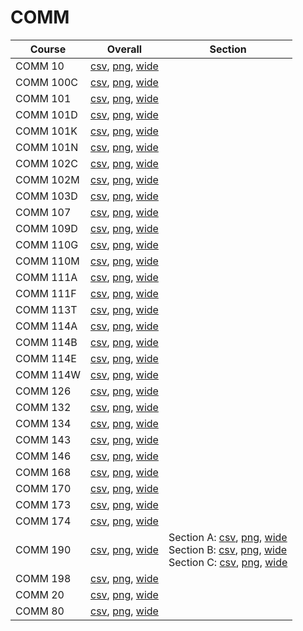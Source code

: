 # COMM

| Course | Overall | Section |
| ------ | ------- | ------- |
| COMM 10 | [csv](https://github.com/UCSD-Historical-Enrollment-Data/2024Spring/blob/main/overall/COMM%2010.csv), [png](https://raw.githubusercontent.com/UCSD-Historical-Enrollment-Data/2024Spring/main/plot_overall/COMM%2010.png), [wide](https://raw.githubusercontent.com/UCSD-Historical-Enrollment-Data/2024Spring/main/plot_overall_wide/COMM%2010.png) |  |
| COMM 100C | [csv](https://github.com/UCSD-Historical-Enrollment-Data/2024Spring/blob/main/overall/COMM%20100C.csv), [png](https://raw.githubusercontent.com/UCSD-Historical-Enrollment-Data/2024Spring/main/plot_overall/COMM%20100C.png), [wide](https://raw.githubusercontent.com/UCSD-Historical-Enrollment-Data/2024Spring/main/plot_overall_wide/COMM%20100C.png) |  |
| COMM 101 | [csv](https://github.com/UCSD-Historical-Enrollment-Data/2024Spring/blob/main/overall/COMM%20101.csv), [png](https://raw.githubusercontent.com/UCSD-Historical-Enrollment-Data/2024Spring/main/plot_overall/COMM%20101.png), [wide](https://raw.githubusercontent.com/UCSD-Historical-Enrollment-Data/2024Spring/main/plot_overall_wide/COMM%20101.png) |  |
| COMM 101D | [csv](https://github.com/UCSD-Historical-Enrollment-Data/2024Spring/blob/main/overall/COMM%20101D.csv), [png](https://raw.githubusercontent.com/UCSD-Historical-Enrollment-Data/2024Spring/main/plot_overall/COMM%20101D.png), [wide](https://raw.githubusercontent.com/UCSD-Historical-Enrollment-Data/2024Spring/main/plot_overall_wide/COMM%20101D.png) |  |
| COMM 101K | [csv](https://github.com/UCSD-Historical-Enrollment-Data/2024Spring/blob/main/overall/COMM%20101K.csv), [png](https://raw.githubusercontent.com/UCSD-Historical-Enrollment-Data/2024Spring/main/plot_overall/COMM%20101K.png), [wide](https://raw.githubusercontent.com/UCSD-Historical-Enrollment-Data/2024Spring/main/plot_overall_wide/COMM%20101K.png) |  |
| COMM 101N | [csv](https://github.com/UCSD-Historical-Enrollment-Data/2024Spring/blob/main/overall/COMM%20101N.csv), [png](https://raw.githubusercontent.com/UCSD-Historical-Enrollment-Data/2024Spring/main/plot_overall/COMM%20101N.png), [wide](https://raw.githubusercontent.com/UCSD-Historical-Enrollment-Data/2024Spring/main/plot_overall_wide/COMM%20101N.png) |  |
| COMM 102C | [csv](https://github.com/UCSD-Historical-Enrollment-Data/2024Spring/blob/main/overall/COMM%20102C.csv), [png](https://raw.githubusercontent.com/UCSD-Historical-Enrollment-Data/2024Spring/main/plot_overall/COMM%20102C.png), [wide](https://raw.githubusercontent.com/UCSD-Historical-Enrollment-Data/2024Spring/main/plot_overall_wide/COMM%20102C.png) |  |
| COMM 102M | [csv](https://github.com/UCSD-Historical-Enrollment-Data/2024Spring/blob/main/overall/COMM%20102M.csv), [png](https://raw.githubusercontent.com/UCSD-Historical-Enrollment-Data/2024Spring/main/plot_overall/COMM%20102M.png), [wide](https://raw.githubusercontent.com/UCSD-Historical-Enrollment-Data/2024Spring/main/plot_overall_wide/COMM%20102M.png) |  |
| COMM 103D | [csv](https://github.com/UCSD-Historical-Enrollment-Data/2024Spring/blob/main/overall/COMM%20103D.csv), [png](https://raw.githubusercontent.com/UCSD-Historical-Enrollment-Data/2024Spring/main/plot_overall/COMM%20103D.png), [wide](https://raw.githubusercontent.com/UCSD-Historical-Enrollment-Data/2024Spring/main/plot_overall_wide/COMM%20103D.png) |  |
| COMM 107 | [csv](https://github.com/UCSD-Historical-Enrollment-Data/2024Spring/blob/main/overall/COMM%20107.csv), [png](https://raw.githubusercontent.com/UCSD-Historical-Enrollment-Data/2024Spring/main/plot_overall/COMM%20107.png), [wide](https://raw.githubusercontent.com/UCSD-Historical-Enrollment-Data/2024Spring/main/plot_overall_wide/COMM%20107.png) |  |
| COMM 109D | [csv](https://github.com/UCSD-Historical-Enrollment-Data/2024Spring/blob/main/overall/COMM%20109D.csv), [png](https://raw.githubusercontent.com/UCSD-Historical-Enrollment-Data/2024Spring/main/plot_overall/COMM%20109D.png), [wide](https://raw.githubusercontent.com/UCSD-Historical-Enrollment-Data/2024Spring/main/plot_overall_wide/COMM%20109D.png) |  |
| COMM 110G | [csv](https://github.com/UCSD-Historical-Enrollment-Data/2024Spring/blob/main/overall/COMM%20110G.csv), [png](https://raw.githubusercontent.com/UCSD-Historical-Enrollment-Data/2024Spring/main/plot_overall/COMM%20110G.png), [wide](https://raw.githubusercontent.com/UCSD-Historical-Enrollment-Data/2024Spring/main/plot_overall_wide/COMM%20110G.png) |  |
| COMM 110M | [csv](https://github.com/UCSD-Historical-Enrollment-Data/2024Spring/blob/main/overall/COMM%20110M.csv), [png](https://raw.githubusercontent.com/UCSD-Historical-Enrollment-Data/2024Spring/main/plot_overall/COMM%20110M.png), [wide](https://raw.githubusercontent.com/UCSD-Historical-Enrollment-Data/2024Spring/main/plot_overall_wide/COMM%20110M.png) |  |
| COMM 111A | [csv](https://github.com/UCSD-Historical-Enrollment-Data/2024Spring/blob/main/overall/COMM%20111A.csv), [png](https://raw.githubusercontent.com/UCSD-Historical-Enrollment-Data/2024Spring/main/plot_overall/COMM%20111A.png), [wide](https://raw.githubusercontent.com/UCSD-Historical-Enrollment-Data/2024Spring/main/plot_overall_wide/COMM%20111A.png) |  |
| COMM 111F | [csv](https://github.com/UCSD-Historical-Enrollment-Data/2024Spring/blob/main/overall/COMM%20111F.csv), [png](https://raw.githubusercontent.com/UCSD-Historical-Enrollment-Data/2024Spring/main/plot_overall/COMM%20111F.png), [wide](https://raw.githubusercontent.com/UCSD-Historical-Enrollment-Data/2024Spring/main/plot_overall_wide/COMM%20111F.png) |  |
| COMM 113T | [csv](https://github.com/UCSD-Historical-Enrollment-Data/2024Spring/blob/main/overall/COMM%20113T.csv), [png](https://raw.githubusercontent.com/UCSD-Historical-Enrollment-Data/2024Spring/main/plot_overall/COMM%20113T.png), [wide](https://raw.githubusercontent.com/UCSD-Historical-Enrollment-Data/2024Spring/main/plot_overall_wide/COMM%20113T.png) |  |
| COMM 114A | [csv](https://github.com/UCSD-Historical-Enrollment-Data/2024Spring/blob/main/overall/COMM%20114A.csv), [png](https://raw.githubusercontent.com/UCSD-Historical-Enrollment-Data/2024Spring/main/plot_overall/COMM%20114A.png), [wide](https://raw.githubusercontent.com/UCSD-Historical-Enrollment-Data/2024Spring/main/plot_overall_wide/COMM%20114A.png) |  |
| COMM 114B | [csv](https://github.com/UCSD-Historical-Enrollment-Data/2024Spring/blob/main/overall/COMM%20114B.csv), [png](https://raw.githubusercontent.com/UCSD-Historical-Enrollment-Data/2024Spring/main/plot_overall/COMM%20114B.png), [wide](https://raw.githubusercontent.com/UCSD-Historical-Enrollment-Data/2024Spring/main/plot_overall_wide/COMM%20114B.png) |  |
| COMM 114E | [csv](https://github.com/UCSD-Historical-Enrollment-Data/2024Spring/blob/main/overall/COMM%20114E.csv), [png](https://raw.githubusercontent.com/UCSD-Historical-Enrollment-Data/2024Spring/main/plot_overall/COMM%20114E.png), [wide](https://raw.githubusercontent.com/UCSD-Historical-Enrollment-Data/2024Spring/main/plot_overall_wide/COMM%20114E.png) |  |
| COMM 114W | [csv](https://github.com/UCSD-Historical-Enrollment-Data/2024Spring/blob/main/overall/COMM%20114W.csv), [png](https://raw.githubusercontent.com/UCSD-Historical-Enrollment-Data/2024Spring/main/plot_overall/COMM%20114W.png), [wide](https://raw.githubusercontent.com/UCSD-Historical-Enrollment-Data/2024Spring/main/plot_overall_wide/COMM%20114W.png) |  |
| COMM 126 | [csv](https://github.com/UCSD-Historical-Enrollment-Data/2024Spring/blob/main/overall/COMM%20126.csv), [png](https://raw.githubusercontent.com/UCSD-Historical-Enrollment-Data/2024Spring/main/plot_overall/COMM%20126.png), [wide](https://raw.githubusercontent.com/UCSD-Historical-Enrollment-Data/2024Spring/main/plot_overall_wide/COMM%20126.png) |  |
| COMM 132 | [csv](https://github.com/UCSD-Historical-Enrollment-Data/2024Spring/blob/main/overall/COMM%20132.csv), [png](https://raw.githubusercontent.com/UCSD-Historical-Enrollment-Data/2024Spring/main/plot_overall/COMM%20132.png), [wide](https://raw.githubusercontent.com/UCSD-Historical-Enrollment-Data/2024Spring/main/plot_overall_wide/COMM%20132.png) |  |
| COMM 134 | [csv](https://github.com/UCSD-Historical-Enrollment-Data/2024Spring/blob/main/overall/COMM%20134.csv), [png](https://raw.githubusercontent.com/UCSD-Historical-Enrollment-Data/2024Spring/main/plot_overall/COMM%20134.png), [wide](https://raw.githubusercontent.com/UCSD-Historical-Enrollment-Data/2024Spring/main/plot_overall_wide/COMM%20134.png) |  |
| COMM 143 | [csv](https://github.com/UCSD-Historical-Enrollment-Data/2024Spring/blob/main/overall/COMM%20143.csv), [png](https://raw.githubusercontent.com/UCSD-Historical-Enrollment-Data/2024Spring/main/plot_overall/COMM%20143.png), [wide](https://raw.githubusercontent.com/UCSD-Historical-Enrollment-Data/2024Spring/main/plot_overall_wide/COMM%20143.png) |  |
| COMM 146 | [csv](https://github.com/UCSD-Historical-Enrollment-Data/2024Spring/blob/main/overall/COMM%20146.csv), [png](https://raw.githubusercontent.com/UCSD-Historical-Enrollment-Data/2024Spring/main/plot_overall/COMM%20146.png), [wide](https://raw.githubusercontent.com/UCSD-Historical-Enrollment-Data/2024Spring/main/plot_overall_wide/COMM%20146.png) |  |
| COMM 168 | [csv](https://github.com/UCSD-Historical-Enrollment-Data/2024Spring/blob/main/overall/COMM%20168.csv), [png](https://raw.githubusercontent.com/UCSD-Historical-Enrollment-Data/2024Spring/main/plot_overall/COMM%20168.png), [wide](https://raw.githubusercontent.com/UCSD-Historical-Enrollment-Data/2024Spring/main/plot_overall_wide/COMM%20168.png) |  |
| COMM 170 | [csv](https://github.com/UCSD-Historical-Enrollment-Data/2024Spring/blob/main/overall/COMM%20170.csv), [png](https://raw.githubusercontent.com/UCSD-Historical-Enrollment-Data/2024Spring/main/plot_overall/COMM%20170.png), [wide](https://raw.githubusercontent.com/UCSD-Historical-Enrollment-Data/2024Spring/main/plot_overall_wide/COMM%20170.png) |  |
| COMM 173 | [csv](https://github.com/UCSD-Historical-Enrollment-Data/2024Spring/blob/main/overall/COMM%20173.csv), [png](https://raw.githubusercontent.com/UCSD-Historical-Enrollment-Data/2024Spring/main/plot_overall/COMM%20173.png), [wide](https://raw.githubusercontent.com/UCSD-Historical-Enrollment-Data/2024Spring/main/plot_overall_wide/COMM%20173.png) |  |
| COMM 174 | [csv](https://github.com/UCSD-Historical-Enrollment-Data/2024Spring/blob/main/overall/COMM%20174.csv), [png](https://raw.githubusercontent.com/UCSD-Historical-Enrollment-Data/2024Spring/main/plot_overall/COMM%20174.png), [wide](https://raw.githubusercontent.com/UCSD-Historical-Enrollment-Data/2024Spring/main/plot_overall_wide/COMM%20174.png) |  |
| COMM 190 | [csv](https://github.com/UCSD-Historical-Enrollment-Data/2024Spring/blob/main/overall/COMM%20190.csv), [png](https://raw.githubusercontent.com/UCSD-Historical-Enrollment-Data/2024Spring/main/plot_overall/COMM%20190.png), [wide](https://raw.githubusercontent.com/UCSD-Historical-Enrollment-Data/2024Spring/main/plot_overall_wide/COMM%20190.png) | Section A: [csv](https://github.com/UCSD-Historical-Enrollment-Data/2024Spring/blob/main/section/COMM%20190_A.csv), [png](https://raw.githubusercontent.com/UCSD-Historical-Enrollment-Data/2024Spring/main/plot_section/COMM%20190_A.png), [wide](https://raw.githubusercontent.com/UCSD-Historical-Enrollment-Data/2024Spring/main/plot_section_wide/COMM%20190_A.png)<br>Section B: [csv](https://github.com/UCSD-Historical-Enrollment-Data/2024Spring/blob/main/section/COMM%20190_B.csv), [png](https://raw.githubusercontent.com/UCSD-Historical-Enrollment-Data/2024Spring/main/plot_section/COMM%20190_B.png), [wide](https://raw.githubusercontent.com/UCSD-Historical-Enrollment-Data/2024Spring/main/plot_section_wide/COMM%20190_B.png)<br>Section C: [csv](https://github.com/UCSD-Historical-Enrollment-Data/2024Spring/blob/main/section/COMM%20190_C.csv), [png](https://raw.githubusercontent.com/UCSD-Historical-Enrollment-Data/2024Spring/main/plot_section/COMM%20190_C.png), [wide](https://raw.githubusercontent.com/UCSD-Historical-Enrollment-Data/2024Spring/main/plot_section_wide/COMM%20190_C.png) |
| COMM 198 | [csv](https://github.com/UCSD-Historical-Enrollment-Data/2024Spring/blob/main/overall/COMM%20198.csv), [png](https://raw.githubusercontent.com/UCSD-Historical-Enrollment-Data/2024Spring/main/plot_overall/COMM%20198.png), [wide](https://raw.githubusercontent.com/UCSD-Historical-Enrollment-Data/2024Spring/main/plot_overall_wide/COMM%20198.png) |  |
| COMM 20 | [csv](https://github.com/UCSD-Historical-Enrollment-Data/2024Spring/blob/main/overall/COMM%2020.csv), [png](https://raw.githubusercontent.com/UCSD-Historical-Enrollment-Data/2024Spring/main/plot_overall/COMM%2020.png), [wide](https://raw.githubusercontent.com/UCSD-Historical-Enrollment-Data/2024Spring/main/plot_overall_wide/COMM%2020.png) |  |
| COMM 80 | [csv](https://github.com/UCSD-Historical-Enrollment-Data/2024Spring/blob/main/overall/COMM%2080.csv), [png](https://raw.githubusercontent.com/UCSD-Historical-Enrollment-Data/2024Spring/main/plot_overall/COMM%2080.png), [wide](https://raw.githubusercontent.com/UCSD-Historical-Enrollment-Data/2024Spring/main/plot_overall_wide/COMM%2080.png) |  |

